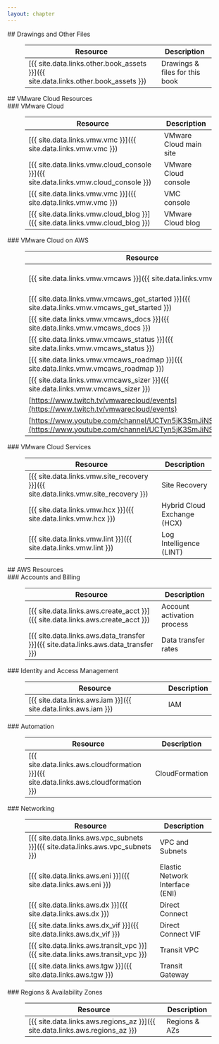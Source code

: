 ```yaml
---
layout: chapter
---
```


<section markdown="1" id="drawings-and-other-files">
## Drawings and Other Files

<figure markdown="1" class="full-width">

Resource | Description
---------|------------
[{{ site.data.links.other.book_assets }}]({{ site.data.links.other.book_assets }}) | Drawings & files for this book

</figure>
</section>




<section markdown="1" id="vmware-cloud-resources">
## VMware Cloud Resources

<section markdown="1" id="vmware-cloud">
### VMware Cloud

<figure markdown="1" class="full-width">

Resource | Description
---------|------------
[{{ site.data.links.vmw.vmc }}]({{ site.data.links.vmw.vmc }}) | VMware Cloud main site
[{{ site.data.links.vmw.cloud_console }}]({{ site.data.links.vmw.cloud_console }}) | VMware Cloud console
[{{ site.data.links.vmw.vmc }}]({{ site.data.links.vmw.vmc }}) | VMC console
[{{ site.data.links.vmw.cloud_blog }}]({{ site.data.links.vmw.cloud_blog }}) | VMware Cloud blog

</figure>
</section>

<section markdown="1" id="vmware-cloud-on-aws">
### VMware Cloud on AWS

<figure markdown="1" class="full-width">

Resource | Description
---------|------------
[{{ site.data.links.vmw.vmcaws }}]({{ site.data.links.vmw.vmcaws }}) | VMware Cloud on AWS main site
[{{ site.data.links.vmw.vmcaws_get_started }}]({{ site.data.links.vmw.vmcaws_get_started }}) | Activation site
[{{ site.data.links.vmw.vmcaws_docs }}]({{ site.data.links.vmw.vmcaws_docs }}) | Official documentation
[{{ site.data.links.vmw.vmcaws_status }}]({{ site.data.links.vmw.vmcaws_status }}) | Service status
[{{ site.data.links.vmw.vmcaws_roadmap }}]({{ site.data.links.vmw.vmcaws_roadmap }}) | Product roadmap
[{{ site.data.links.vmw.vmcaws_sizer }}]({{ site.data.links.vmw.vmcaws_sizer }}) | SDDC sizer tool
[https://www.twitch.tv/vmwarecloud/events](https://www.twitch.tv/vmwarecloud/events) | Live webinars
[https://www.youtube.com/channel/UCTyn5jK3SmJiNSJpKxuup4w](https://www.youtube.com/channel/UCTyn5jK3SmJiNSJpKxuup4w) | Videos

</figure>
</section>

<section markdown="1" id="vmware-cloud-services">
### VMware Cloud Services

<figure markdown="1" class="full-width">

Resource | Description
---------|------------
[{{ site.data.links.vmw.site_recovery }}]({{ site.data.links.vmw.site_recovery }}) | Site Recovery
[{{ site.data.links.vmw.hcx }}]({{ site.data.links.vmw.hcx }}) | Hybrid Cloud Exchange (HCX)
[{{ site.data.links.vmw.lint }}]({{ site.data.links.vmw.lint }}) | Log Intelligence (LINT)

</figure>
</section>

</section>




<section markdown="1" id="aws-resources">
## AWS Resources

<section markdown="1" id="aws-accts-and-billing">
### Accounts and Billing

<figure markdown="1" class="full-width">

Resource | Description
---------|------------
[{{ site.data.links.aws.create_acct }}]({{ site.data.links.aws.create_acct }}) | Account activation process
[{{ site.data.links.aws.data_transfer }}]({{ site.data.links.aws.data_transfer }}) | Data transfer rates

</figure>
</section>

<section markdown="1" id="aws-iam">
### Identity and Access Management

<figure markdown="1" class="full-width">

Resource | Description
---------|------------
[{{ site.data.links.aws.iam }}]({{ site.data.links.aws.iam }}) | IAM

</figure>
</section>

<section markdown="1" id="aws-automation">
### Automation

<figure markdown="1" class="full-width">

Resource | Description
---------|------------
[{{ site.data.links.aws.cloudformation }}]({{ site.data.links.aws.cloudformation }}) | CloudFormation

</figure>
</section>

<section markdown="1" id="aws-networking">
### Networking

<figure markdown="1" class="full-width">

Resource | Description
---------|------------
[{{ site.data.links.aws.vpc_subnets }}]({{ site.data.links.aws.vpc_subnets }}) | VPC and Subnets
[{{ site.data.links.aws.eni }}]({{ site.data.links.aws.eni }}) | Elastic Network Interface (ENI)
[{{ site.data.links.aws.dx }}]({{ site.data.links.aws.dx }}) | Direct Connect
[{{ site.data.links.aws.dx_vif }}]({{ site.data.links.aws.dx_vif }}) | Direct Connect VIF
[{{ site.data.links.aws.transit_vpc }}]({{ site.data.links.aws.transit_vpc }}) | Transit VPC
[{{ site.data.links.aws.tgw }}]({{ site.data.links.aws.tgw }}) | Transit Gateway

</figure>
</section>

<section markdown="1" id="aws-regions-and-azs">
### Regions & Availability Zones

<figure markdown="1" class="full-width">

Resource | Description
---------|------------
[{{ site.data.links.aws.regions_az }}]({{ site.data.links.aws.regions_az }}) | Regions & AZs

</figure>
</section>

</section>
